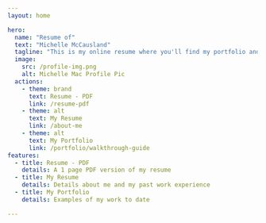 ```yaml
---
layout: home

hero:
  name: "Resume of"
  text: "Michelle McCausland"
  tagline: "This is my online resume where you'll find my portfolio and details of my work experience."
  image: 
    src: /profile-img.png
    alt: Michelle Mac Profile Pic
  actions:
    - theme: brand
      text: Resume - PDF
      link: /resume-pdf
    - theme: alt
      text: My Resume
      link: /about-me
    - theme: alt
      text: My Portfolio
      link: /portfolio/walkthrough-guide
features:
  - title: Resume - PDF
    details: A 1 page PDF version of my resume
  - title: My Resume
    details: Details about me and my past work experience
  - title: My Portfolio
    details: Examples of my work to date

---
```

